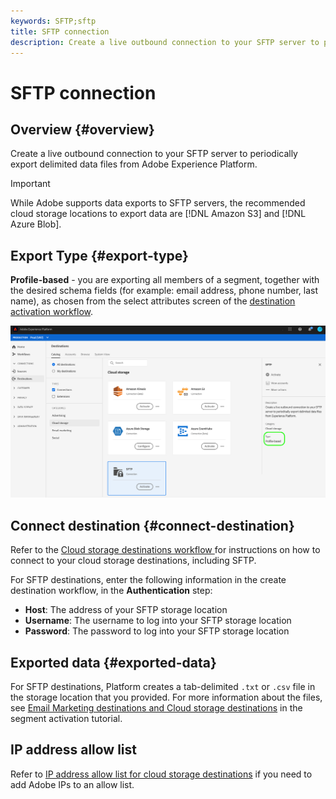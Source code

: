 ```yaml
---
keywords: SFTP;sftp
title: SFTP connection
description: Create a live outbound connection to your SFTP server to periodically export delimited data files from Adobe Experience Platform.
---
```


# SFTP connection

## Overview {#overview}

Create a live outbound connection to your SFTP server to periodically export delimited data files from Adobe Experience Platform.

>[!IMPORTANT]
>
> While Adobe supports data exports to SFTP servers, the recommended cloud storage locations to export data are [!DNL Amazon S3] and [!DNL Azure Blob].

## Export Type {#export-type}

**Profile-based** - you are exporting all members of a segment, together with the desired schema fields (for example: email address, phone number, last name), as chosen from the select attributes screen of the [destination activation workflow](../../ui/activate-destinations.md#select-attributes).

![SFTP profile-based export type](../../assets/catalog/cloud-storage/sftp/catalog.png)

## Connect destination {#connect-destination}

Refer to the [Cloud storage destinations workflow ](./workflow.md) for instructions on how to connect to your cloud storage destinations, including SFTP.

For SFTP destinations, enter the following information in the create destination workflow, in the **Authentication** step:

* **Host**: The address of your SFTP storage location
* **Username**: The username to log into your SFTP storage location
* **Password**: The password to log into your SFTP storage location

## Exported data {#exported-data}

For SFTP destinations, Platform creates a tab-delimited `.txt` or `.csv` file in the storage location that you provided. For more information about the files, see [Email Marketing destinations and Cloud storage destinations](../../ui/activate-destinations.md#esp-and-cloud-storage) in the segment activation tutorial.

## IP address allow list

Refer to [IP address allow list for cloud storage destinations](./ip-address-allow-list.md) if you need to add Adobe IPs to an allow list.